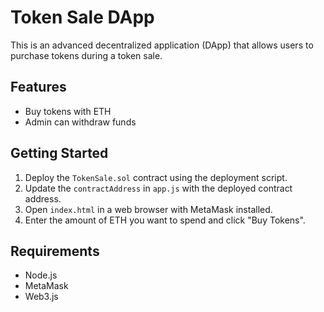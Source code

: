 # Token Sale DApp

This is an advanced decentralized application (DApp) that allows users to purchase tokens during a token sale.

## Features

- Buy tokens with ETH
- Admin can withdraw funds

## Getting Started

1. Deploy the `TokenSale.sol` contract using the deployment script.
2. Update the `contractAddress` in `app.js` with the deployed contract address.
3. Open `index.html` in a web browser with MetaMask installed.
4. Enter the amount of ETH you want to spend and click "Buy Tokens".

## Requirements

- Node.js
- MetaMask
- Web3.js
